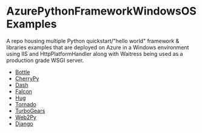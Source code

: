 # AzurePythonFrameworkWindowsOSExamples

A repo housing multiple Python quickstart/"hello world" framework & libraries examples that are deployed on Azure in a Windows environment using IIS and HttpPlatformHandler along with Waitress being used as a production grade WSGI server. 
<br>

- [Bottle](https://bottlepy.org/docs/dev/)
- [CherryPy](https://cherrypy.org/)
- [Dash](https://dash.plotly.com/introduction)
- [Falcon](https://falconframework.org/)
- [Hug](https://www.hug.rest/)
- [Tornado](https://www.tornadoweb.org/en/stable/)
- [TurboGears](https://turbogears.org/)
- [Web2Py](http://web2py.com/)
- [Django](https://www.djangoproject.com/)